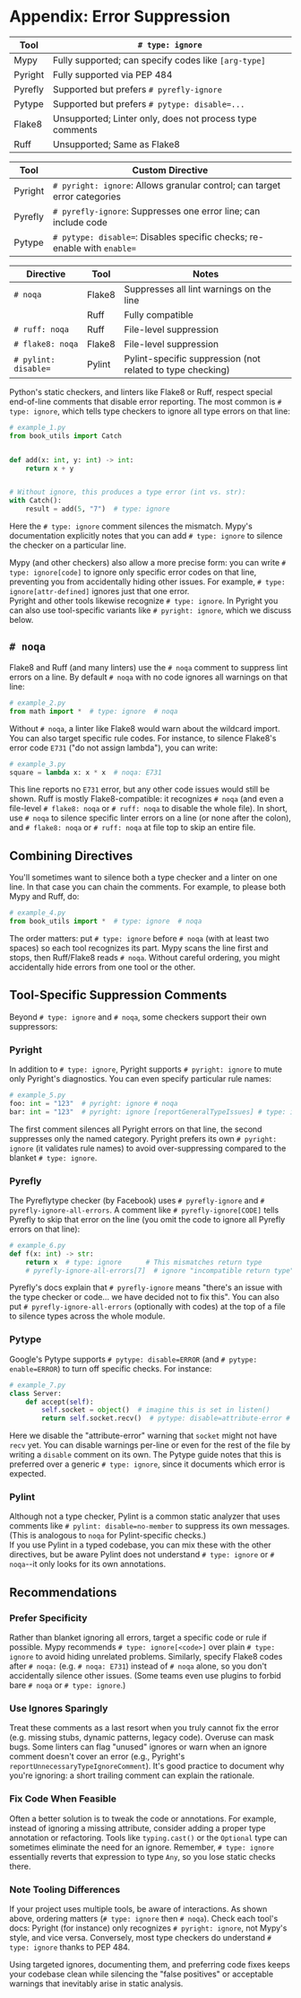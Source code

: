 # Appendix: Error Suppression

| Tool    | `# type: ignore`                                         |
|---------|----------------------------------------------------------|
| Mypy    | Fully supported; can specify codes like `[arg-type]`     |
| Pyright | Fully supported via PEP 484                              |
| Pyrefly | Supported but prefers `# pyrefly-ignore`                 |
| Pytype  | Supported but prefers `# pytype: disable=...`            |
| Flake8  | Unsupported; Linter only, does not process type comments |
| Ruff    | Unsupported; Same as Flake8                              |

| Tool    | Custom Directive                                                          |
|---------|---------------------------------------------------------------------------|
| Pyright | `# pyright: ignore`: Allows granular control; can target error categories |
| Pyrefly | `# pyrefly-ignore`: Suppresses one error line; can include code           |
| Pytype  | `# pytype: disable=`: Disables specific checks; re-enable with `enable=`  |

| Directive            | Tool   | Notes                                                      |
|----------------------|--------|------------------------------------------------------------|
| `# noqa`             | Flake8 | Suppresses all lint warnings on the line                   |
|                      | Ruff   | Fully compatible                                           |
| `# ruff: noqa`       | Ruff   | File-level suppression                                     |
| `# flake8: noqa`     | Flake8 | File-level suppression                                     |
| `# pylint: disable=` | Pylint | Pylint-specific suppression (not related to type checking) |

Python's static checkers, and linters like Flake8 or Ruff, respect special end-of-line comments that disable error reporting.
The most common is `# type: ignore`, which tells type checkers to ignore all type errors on that line:

```python
# example_1.py
from book_utils import Catch


def add(x: int, y: int) -> int:
    return x + y


# Without ignore, this produces a type error (int vs. str):
with Catch():
    result = add(5, "7")  # type: ignore
```

Here the `# type: ignore` comment silences the mismatch.
Mypy's documentation explicitly notes that you can add `# type: ignore` to silence the checker on a particular line.

Mypy (and other checkers) also allow a more precise form: you can write `# type: ignore[code]` to ignore only specific error codes on that line, preventing you from accidentally hiding other issues.
For example, `# type: ignore[attr-defined]` ignores just that one error.  
Pyright and other tools likewise recognize `# type: ignore`.
In Pyright you can also use tool-specific variants like `# pyright: ignore`, which we discuss below.

## `# noqa`

Flake8 and Ruff (and many linters) use the `# noqa` comment to suppress lint errors on a line.
By default `# noqa` with no code ignores all warnings on that line:

```python
# example_2.py
from math import *  # type: ignore  # noqa
```

Without `# noqa`, a linter like Flake8 would warn about the wildcard import.
You can also target specific rule codes.
For instance, to silence Flake8's error code `E731` ("do not assign lambda"), you can write:

```python
# example_3.py
square = lambda x: x * x  # noqa: E731
```

This line reports no `E731` error, but any other code issues would still be shown.
Ruff is mostly Flake8-compatible: it recognizes `# noqa` (and even a file-level `# flake8: noqa` or `# ruff: noqa` to disable the whole file).
In short, use `# noqa` to silence specific linter errors on a line (or none after the colon), and `# flake8: noqa` or `# ruff: noqa` at file top to skip an entire file.

## Combining Directives

You'll sometimes want to silence both a type checker and a linter on one line.
In that case you can chain the comments.
For example, to please both Mypy and Ruff, do:

```python
# example_4.py
from book_utils import *  # type: ignore  # noqa
```

The order matters: put `# type: ignore` before `# noqa` (with at least two spaces) so each tool recognizes its part.
Mypy scans the line first and stops, then Ruff/Flake8 reads `# noqa`.
Without careful ordering, you might accidentally hide errors from one tool or the other.

## Tool-Specific Suppression Comments

Beyond `# type: ignore` and `# noqa`, some checkers support their own suppressors:

### Pyright

In addition to `# type: ignore`, Pyright supports `# pyright: ignore` to mute only Pyright's diagnostics.
You can even specify particular rule names:

```python
# example_5.py
foo: int = "123"  # pyright: ignore # noqa
bar: int = "123"  # pyright: ignore [reportGeneralTypeIssues] # type: ignore # noqa
```

The first comment silences all Pyright errors on that line, the second suppresses only the named category.
Pyright prefers its own `# pyright: ignore` (it validates rule names) to avoid over-suppressing compared to the blanket `# type: ignore`.

### Pyrefly

The Pyreflytype checker (by Facebook) uses `# pyrefly-ignore` and `# pyrefly-ignore-all-errors`.
A comment like `# pyrefly-ignore[CODE]` tells Pyrefly to skip that error on the line (you omit the code to ignore all Pyrefly errors on that line):

```python
# example_6.py
def f(x: int) -> str:
    return x  # type: ignore      # This mismatches return type
    # pyrefly-ignore-all-errors[7]  # ignore "incompatible return type" for file
```

Pyrefly's docs explain that `# pyrefly-ignore` means "there's an issue with the type checker or code… we have decided not to fix this".
You can also put `# pyrefly-ignore-all-errors` (optionally with codes) at the top of a file to silence types across the whole module.

### Pytype

Google's Pytype supports `# pytype: disable=ERROR` (and `# pytype: enable=ERROR`) to turn off specific checks.
For instance:

```python
# example_7.py
class Server:
    def accept(self):
        self.socket = object()  # imagine this is set in listen()
        return self.socket.recv()  # pytype: disable=attribute-error # type: ignore # noqa
```

Here we disable the "attribute-error" warning that `socket` might not have `recv` yet.
You can disable warnings per-line or even for the rest of the file by writing a `disable` comment on its own.
The Pytype guide notes that this is preferred over a generic `# type: ignore`, since it documents which error is expected.

### Pylint

Although not a type checker, Pylint is a common static analyzer that uses comments like `# pylint: disable=no-member` to suppress its own messages.
(This is analogous to `noqa` for Pylint-specific checks.)  
If you use Pylint in a typed codebase, you can mix these with the other directives,
but be aware Pylint does not understand `# type: ignore` or `# noqa`--it only looks for its own annotations.

## Recommendations

### Prefer Specificity

Rather than blanket ignoring all errors, target a specific code or rule if possible.
Mypy recommends `# type: ignore[<code>]` over plain `# type: ignore` to avoid hiding unrelated problems.
Similarly, specify Flake8 codes after `# noqa:` (e.g. `# noqa: E731`) instead of
`# noqa` alone, so you don't accidentally silence other issues.
(Some teams even use plugins to forbid bare `# noqa` or `# type: ignore`.)

### Use Ignores Sparingly

Treat these comments as a last resort when you truly cannot fix the error (e.g.
missing stubs, dynamic patterns, legacy code).
Overuse can mask bugs.
Some linters can flag "unused" ignores or warn when an ignore comment doesn't cover an error
(e.g., Pyright's `reportUnnecessaryTypeIgnoreComment`).
It's good practice to document why you're ignoring: a short trailing comment can explain the rationale.

### Fix Code When Feasible

Often a better solution is to tweak the code or annotations.
For example, instead of ignoring a missing attribute, consider adding a proper type annotation or refactoring.
Tools like `typing.cast()` or the
`Optional` type can sometimes eliminate the need for an ignore.
Remember, `# type: ignore` essentially reverts that expression to type `Any`, so you lose static checks there.

### Note Tooling Differences

If your project uses multiple tools, be aware of interactions.
As shown above, ordering matters (`# type: ignore` then `# noqa`).
Check each tool's docs: Pyright (for instance) only recognizes `# pyright: ignore`, not Mypy's style, and vice versa.
Conversely, most type checkers do understand `# type: ignore` thanks to PEP 484.

Using targeted ignores, documenting them, and preferring code fixes keeps your codebase clean while silencing the "false positives" or acceptable warnings that inevitably arise in static analysis.